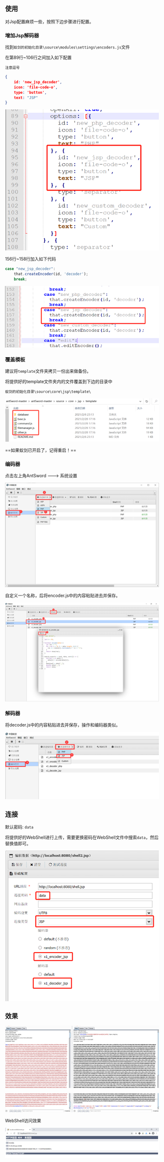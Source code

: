 ## 使用

对Jsp配置麻烦一些，按照下边步骤进行配置。

### 增加Jsp解码器

找到`蚁剑的初始化目录\source\modules\settings\encoders.js`文件

在第89行~106行之间加入如下配置

`注意逗号`

```json
{
    id: 'new_jsp_decoder',
    icon: 'file-code-o',
    type: 'button',
    text: "JSP"
}
```

![image-20210228194649734](images/README/image-20210228194649734.png)

156行~158行加入如下代码

```javascript
case "new_jsp_decoder":
	that.createEncoder(id, 'decoder');
	break;
```

![image-20210228194808703](images/README/image-20210228194808703.png)

### 覆盖模板

建议将`template`文件夹拷贝一份出来做备份。

将提供好的template文件夹内的文件覆盖到下边的目录中

`蚁剑的初始化目录\source\core\jsp\template\`

![image-20210228193857608](images/README/image-20210228193857608.png)

==如果蚁剑已开启了，记得重启！==

### 编码器

点击左上角AntSword ---> 系统设置

![image-20210228191111088](images/README/image-20210228191111088.png)

自定义一个名称，后将encoder.js中的内容粘贴进去并保存。

![image-20210228191148279](images/README/image-20210228191148279.png)

### 解码器

将decoder.js中的内容粘贴进去并保存，操作和编码器类似。

![image-20210228191219281](images/README/image-20210228191219281.png)

## 连接

默认密码: `data`

将提供好的WebShell进行上传，需要更换密码在WebShell文件中搜索`data`，然后替换值即可。

![image-20210228191305612](images/README/image-20210228191305612.png)

## 效果

![image-20210228191857083](images/README/image-20210228191857083.png)

![image-20210228191910218](images/README/image-20210228191910218.png)

WebShell访问效果

![image-20210228191515196](images/README/image-20210228191515196.png)

